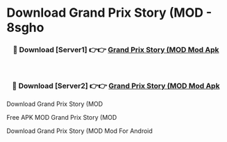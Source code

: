 # Download Grand Prix Story (MOD - 8sgho



<div align="center">
<h3>🔴 Download [Server1] 👉👉 <a href="https://momento.my/?title=Grand_Prix_Story_(MOD">Grand Prix Story (MOD Mod Apk</a></h3><br>

<h3>🔴 Download [Server2] 👉👉 <a href="https://momento.my/?title=Grand_Prix_Story_(MOD">Grand Prix Story (MOD Mod Apk</a></h3>
</div>



Download Grand Prix Story (MOD 

Free APK MOD Grand Prix Story (MOD 

Download Grand Prix Story (MOD Mod For Android
